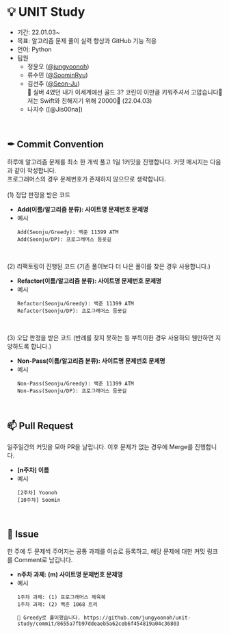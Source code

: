 # 💡 UNIT Study
- 기간: 22.01.03~    
- 목표: 알고리즘 문제 풀이 실력 향상과 GitHub 기능 적응
- 언어: Python
- 팀원
  - 정윤오 ([@jungyoonoh])
  - 류수민 ([@SoominRyu])
  - 김선주 ([@Seon-Ju])
    <br> 💬 실버 4였던 내가 이세계에선 골드 3? 코린이 이만큼 키워주셔서 고맙습니다🤍 저는 Swift와 친해지기 위해 20000💨 (22.04.03)
  - 나지수 ([@Jis00na])

<br>

## ✒ Commit Convention
하루에 알고리즘 문제를 최소 한 개씩 풀고 1일 1커밋을 진행합니다. 커밋 메시지는 다음과 같이 작성합니다.    
프로그래머스의 경우 문제번호가 존재하지 않으므로 생략합니다.
<br><br>
(1) 정답 판정을 받은 코드
- **Add(이름/알고리즘 분류): 사이트명 문제번호 문제명**    
- 예시
  ```
  Add(Seonju/Greedy): 백준 11399 ATM
  Add(Seonju/DP): 프로그래머스 등굣길
  ```

<br>

(2) 리팩토링이 진행된 코드 (기존 풀이보다 더 나은 풀이를 찾은 경우 사용합니다.)
- **Refactor(이름/알고리즘 분류): 사이트명 문제번호 문제명**    
- 예시
  ```
  Refactor(Seonju/Greedy): 백준 11399 ATM
  Refactor(Seonju/DP): 프로그래머스 등굣길
  ```

<br>

(3) 오답 판정을 받은 코드 (반례를 찾지 못하는 등 부득이한 경우 사용하되 웬만하면 지양하도록 합니다.)
- **Non-Pass(이름/알고리즘 분류): 사이트명 문제번호 문제명**    
- 예시
  ```
  Non-Pass(Seonju/Greedy): 백준 11399 ATM
  Non-Pass(Seonju/DP): 프로그래머스 등굣길
  ```
  
  
<br>

## 📫 Pull Request
일주일간의 커밋을 모아 PR을 날립니다. 이후 문제가 없는 경우에 Merge를 진행합니다.
- **[n주차] 이름**
- 예시
  ```
  [2주차] Yoonoh
  [10주차] Soomin
  ```

<br>

## 📜 Issue
한 주에 두 문제씩 주어지는 공통 과제를 이슈로 등록하고, 해당 문제에 대한 커밋 링크를 Comment로 남깁니다.
- **n주차 과제: (m) 사이트명 문제번호 문제명**
- 예시
  ```
  1주차 과제: (1) 프로그래머스 체육복
  1주차 과제: (2) 백준 1068 트리
  ```
  ```
  💬 Greedy로 풀이했습니다. https://github.com/jungyoonoh/unit-study/commit/8655a7fb97ddeaeb5a62ceb6f454819a04c36803
  ```
 
[@jungyoonoh]: https://github.com/jungyoonoh
[@Seon-Ju]: https://github.com/Seon-Ju
[@SoominRyu]: https://github.com/SoominRyu
